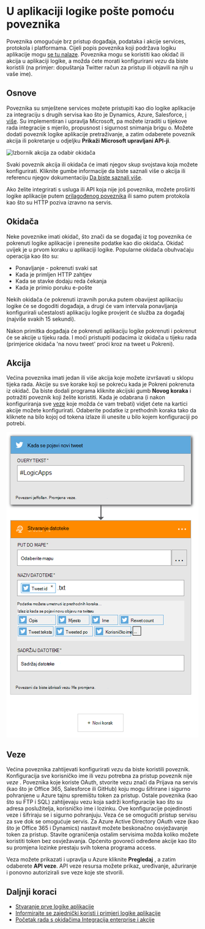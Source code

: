 <properties
    pageTitle="Pregled logike aplikacije poveznika | Microsoft Azure"
    description="Pregled poveznika koji se mogu koristiti u aplikaciji logike"
    services=""
    documentationCenter="" 
    authors="jeffhollan"
    manager="erikre"
    editor=""
    tags="connectors"/>

<tags
   ms.service="logic-apps"
   ms.devlang="na"
   ms.topic="article"
   ms.tgt_pltfrm="na"
   ms.workload="na" 
   ms.date="07/15/2016"
   ms.author="jehollan"/>

# <a name="using-connectors-in-a-logic-app"></a>U aplikaciji logike pošte pomoću poveznika

Poveznika omogućuje brz pristup događaja, podataka i akcije services, protokola i platformama.  Cijeli popis poveznika koji podržava logiku aplikacije mogu [se tu nalaze](apis-list.md).  Poveznika mogu se koristiti kao okidač ili akcija u aplikaciji logike, a možda ćete morati konfigurirani *vezu* da biste koristili (na primjer: dopuštanja Twitter račun za pristup ili objavili na njih u vaše ime).

## <a name="basics"></a>Osnove

Poveznika su smještene services možete pristupiti kao dio logike aplikacije za integraciju s drugih servisa kao što je Dynamics, Azure, Salesforce, [i više](apis-list.md).  Su implementiran i upravlja Microsoft, pa možete izraditi u tijekove rada integracije s mjerilo, propusnost i sigurnost snimanja brigu o.  Možete dodati poveznik logike aplikacije pretraživanje, a zatim odaberete poveznik akcija ili pokretanje u odjeljku **Prikaži Microsoft upravljani API-ji**.

![Izbornik akcija za odabir okidača][1]

Svaki poveznik akcija ili okidača će imati njegov skup svojstava koja možete konfigurirati.  Kliknite gumbe informacije da biste saznali više o akcija ili referencu njegov dokumentaciju [Da biste saznali više](apis-list.md).

Ako želite integrirati s usluga ili API koja nije još poveznika, možete proširiti logike aplikacije putem [prilagođenog poveznika](../app-service-logic/app-service-logic-create-api-app.md) ili samo putem protokola kao što su HTTP poziva izravno na servis.

## <a name="triggers"></a>Okidača

Neke poveznike imati okidač, što znači da se događaj iz tog poveznika će pokrenuti logike aplikacije i prenesite podatke kao dio okidača.  Okidač uvijek je u prvom koraku u aplikaciji logike.  Popularne okidača obuhvaćaju operacija kao što su:
 
 * Ponavljanje - pokrenuti svaki sat
 * Kada je primljen HTTP zahtjev
 * Kada se stavke dodaju reda čekanja
 * Kada je primio poruku e-pošte
 
Nekih okidača će pokrenuti izravnih poruka putem obavijest aplikaciju logike će se dogoditi događaja, a drugi će vam intervala ponavljanja konfigurirali učestalosti aplikaciju logike provjerit će služba za događaj (najviše svakih 15 sekundi).  

Nakon primitka događaja će pokrenuti aplikaciju logike pokrenuti i pokrenut će se akcije u tijeku rada.  I moći pristupiti podacima iz okidača u tijeku rada (primjerice okidača 'na novu tweet' proći kroz na tweet u Pokreni).

## <a name="actions"></a>Akcija

Većina poveznika imati jedan ili više akcija koje možete izvršavati u sklopu tijeka rada.  Akcije su sve korake koji se pokreću kada je Pokreni pokrenuta iz okidač.  Da biste dodali programa kliknite akcijski gumb **Novog koraka** i potražiti poveznik koji želite koristiti.  Kada je odabrana (i nakon konfiguriranja sve [veze](#connections) koje možda će vam trebati) vidjet ćete na kartici akcije možete konfigurirati.  Odaberite podatke iz prethodnih koraka tako da kliknete na bilo kojoj od tokena izlaze ili unesite u bilo kojem konfiguraciji po potrebi.

![Konfiguriranje poveznik akcija][2]

## <a name="connections"></a>Veze

Većina poveznika zahtijevati konfigurirati *vezu* da biste koristili poveznik.  Konfiguracija sve korisničko ime ili vezu potrebna za pristup poveznik nije *veze* .  Poveznika koje koriste OAuth, stvorite vezu znači da Prijava na servis (kao što je Office 365, Salesforce ili GitHub) koju mogu šifrirane i sigurno pohranjene u Azure tajnu spremištu token za pristup.  Ostale poveznika (kao što su FTP i SQL) zahtijevaju vezu koja sadrži konfiguracije kao što su adresa poslužitelja, korisničko ime i lozinku.  Ove konfiguracije pojedinosti veze i šifriraju se i sigurno pohranjuju.  Veza će se omogućiti pristup servisu za sve dok se omogućuje servis.  Za Azure Active Directory OAuth veze (kao što je Office 365 i Dynamics) nastavit možete beskonačno osvježavanje token za pristup.  Stavite ograničenja ostalim servisima možda koliko možete koristiti token bez osvježavanja.  Općenito govoreći određene akcije kao što su promjena lozinke prestaju svih tokena programa access.  

Veza možete prikazati i upravlja u Azure kliknite **Pregledaj** , a zatim odaberete **API veze**.  API veze resursa možete prikaz, uređivanje, ažuriranje i ponovno autorizirali sve veze koje ste stvorili.

## <a name="next-steps"></a>Daljnji koraci

- [Stvaranje prve logike aplikacije](../app-service-logic/app-service-logic-create-a-logic-app.md)
- [Informirajte se zajednički koristi i primjeri logike aplikacije](../app-service-logic/app-service-logic-examples-and-scenarios.md)
- [Početak rada s okidačima Integracija enterprise i akcije](../app-service-logic/app-service-logic-enterprise-integration-overview.md)

<!--Image References -->
[1]: ./media/connectors-overview/addAction.png
[2]: ./media/connectors-overview/configureAction.png